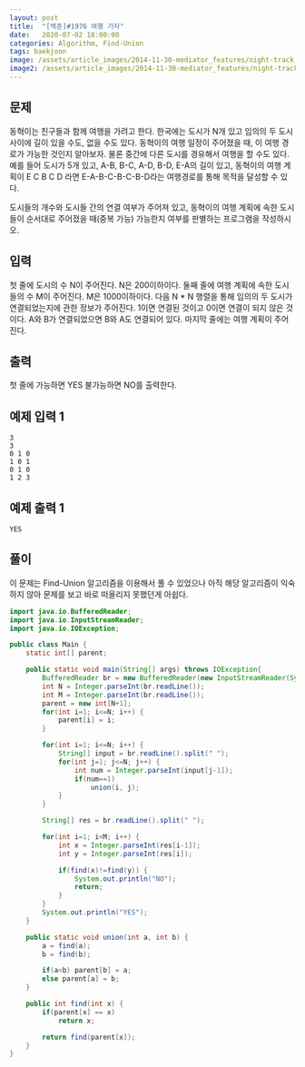 ```yaml
---
layout: post
title:  "[백준]#1976 여행 가자"
date:   2020-07-02 18:00:00
categories: Algorithm, Find-Union
tags: baekjoon
image: /assets/article_images/2014-11-30-mediator_features/night-track.JPG
image2: /assets/article_images/2014-11-30-mediator_features/night-track-mobile.JPG
---
```


문제
--------------------

동혁이는 친구들과 함께 여행을 가려고 한다. 한국에는 도시가 N개 있고 임의의 두 도시 사이에 길이 있을 수도, 없을 수도 있다. 동혁이의 여행 일정이 주어졌을 때, 이 여행 경로가 가능한 것인지 알아보자. 물론 중간에 다른 도시를 경유해서 여행을 할 수도 있다. 예를 들어 도시가 5개 있고, A-B, B-C, A-D, B-D, E-A의 길이 있고, 동혁이의 여행 계획이 E C B C D 라면 E-A-B-C-B-C-B-D라는 여행경로를 통해 목적을 달성할 수 있다.

도시들의 개수와 도시들 간의 연결 여부가 주어져 있고, 동혁이의 여행 계획에 속한 도시들이 순서대로 주어졌을 때(중복 가능) 가능한지 여부를 판별하는 프로그램을 작성하시오.

입력
---------------------------

첫 줄에 도시의 수 N이 주어진다. N은 200이하이다. 둘째 줄에 여행 계획에 속한 도시들의 수 M이 주어진다. M은 1000이하이다. 다음 N * N 행렬을 통해 임의의 두 도시가 연결되었는지에 관한 정보가 주어진다. 1이면 연결된 것이고 0이면 연결이 되지 않은 것이다. A와 B가 연결되었으면 B와 A도 연결되어 있다. 마지막 줄에는 여행 계획이 주어진다.

출력
----------------

첫 줄에 가능하면 YES 불가능하면 NO를 출력한다.

예제 입력 1 
----------------------

```
3
3
0 1 0
1 0 1
0 1 0
1 2 3
```

예제 출력 1 
------------------------

```
YES
```

풀이
--------------------------

이 문제는 Find-Union 알고리즘을 이용해서 풀 수 있었으나 아직 해당 알고리즘이 익숙하지 않아 문제를 보고 바로 떠올리지 못했던게 아쉽다.

```java
import java.io.BufferedReader;
import java.io.InputStreamReader;
import java.io.IOException;

public class Main {
    static int[] parent;

    public static void main(String[] args) throws IOException{
        BufferedReader br = new BufferedReader(new InputStreamReader(System.in));
        int N = Integer.parseInt(br.readLine());
        int M = Integer.parseInt(br.readLine());
        parent = new int[N+1];
        for(int i=1; i<=N; i++) {
            parent[i] = i;
        }

        for(int i=1; i<=N; i++) {
            String[] input = br.readLine().split(" ");
            for(int j=1; j<=N; j++) {
                int num = Integer.parseInt(input[j-1]);
                if(num==1)
                    union(i, j);
            }
        }

        String[] res = br.readLine().split(" ");

        for(int i=1; i<M; i++) {
            int x = Integer.parseInt(res[i-1]);
            int y = Integer.parseInt(res[i]);

            if(find(x)!=find(y)) {
                System.out.println("NO");
                return;
            }
        }
        System.out.println("YES");
    }

    public static void union(int a, int b) {
        a = find(a);
        b = find(b);

        if(a<b) parent[b] = a;
        else parent[a] = b;
    }

    public int find(int x) {
        if(parent[x] == x)
            return x;

        return find(parent[x]);
    }
}
```
